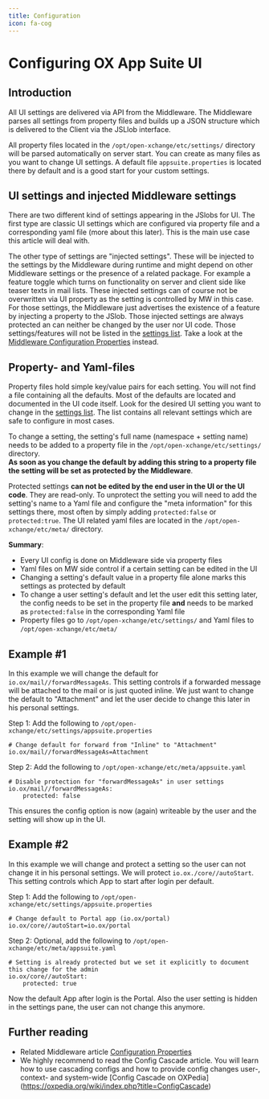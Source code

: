 ```yaml
---
title: Configuration
icon: fa-cog
---
```


# Configuring OX App Suite UI

## Introduction

All UI settings are delivered via API from the Middleware. The Middleware parses all settings from property files and builds up a JSON structure which is delivered to the Client via the JSLlob interface.

All property files located in the `/opt/open-xchange/etc/settings/` directory will be parsed automatically on server start. You can create as many files as you want to change UI settings. A default file `appsuite.properties` is located there by default and is a good start for your custom settings.

## UI settings and injected Middleware settings

There are two different kind of settings appearing in the JSlobs for UI. The first type are classic UI settings which are configured via property file and a corresponding yaml file (more about this later). This is the main use case this article will deal with.

The other type of settings are "injected settings". These will be injected to the settings by the Middleware during runtime and might depend on other Middleware settings or the presence of a related package. For example a feature toggle which turns on functionality on server and client side like teaser texts in mail lists. These injected settings can of course not be overwritten via UI property as the setting is controlled by MW in this case. For those settings, the Middleware just advertises the existence of a feature by injecting a property to the JSlob. Those injected settings are always protected an can neither be changed by the user nor UI code. Those settings/features will not be listed in the [settings list](./configuration/settings-list-of.html). Take a look at the [Middleware Configuration Properties](https://documentation.open-xchange.com/latest/middleware/configuration/properties.html) instead.


## Property- and Yaml-files

Property files hold simple key/value pairs for each setting. You will not find a file containing all the defaults. Most of the defaults are located and documented in the UI code itself. Look for the desired UI setting you want to change in the [settings list](./configuration/settings-list-of.html). The list contains all relevant settings which are safe to configure in most cases.

To change a setting, the setting's full name (namespace + setting name) needs to be added to a property file in the `/opt/open-xchange/etc/settings/` directory.<br>
**As soon as you change the default by adding this string to a property file the setting will be set as protected by the Middleware**.

Protected settings **can not be edited by the end user in the UI or the UI code**. They are read-only. To unprotect the setting you will need to add the setting's name to a Yaml file and configure the "meta information" for this settings there, most often by simply adding `protected:false` or `protected:true`. The UI related yaml files are located in the `/opt/open-xchange/etc/meta/` directory.

**Summary**:

 * Every UI config is done on Middleware side via property files
 * Yaml files on MW side control if a certain setting can be edited in the UI
 * Changing a setting's default value in a property file alone marks this settings as protected by default
 * To change a user setting's default and let the user edit this setting later, the config needs to be set in the property file **and** needs to be marked as `protected:false` in the corresponding Yaml file
 * Property files go to `/opt/open-xchange/etc/settings/` and Yaml files to `/opt/open-xchange/etc/meta/`


## Example #1

In this example we will change the default for `io.ox/mail//forwardMessageAs`. This setting
controls if a forwarded message will be attached to the mail or is just quoted inline. We just
want to change the default to "Attachment" and let the user decide to change this later in his personal settings.

Step 1: Add the following to `/opt/open-xchange/etc/settings/appsuite.properties`

```
# Change default for forward from "Inline" to "Attachment"
io.ox/mail//forwardMessageAs=Attachment
```
Step 2: Add the following to `/opt/open-xchange/etc/meta/appsuite.yaml`

```
# Disable protection for "forwardMessageAs" in user settings
io.ox/mail//forwardMessageAs:
    protected: false
```

This ensures the config option is now (again) writeable by the user and the setting will show up in the UI.

## Example #2

In this example we will change and protect a setting so the user can not change it in
his personal settings. We will protect `io.ox./core//autoStart`. This setting controls
which App to start after login per default.

Step 1: Add the following to `/opt/open-xchange/etc/settings/appsuite.properties`

```
# Change default to Portal app (io.ox/portal)
io.ox/core//autoStart=io.ox/portal
```
Step 2: Optional, add the following to `/opt/open-xchange/etc/meta/appsuite.yaml`

```
# Setting is already protected but we set it explicitly to document this change for the admin
io.ox/core//autoStart:
    protected: true
```
Now the default App after login is the Portal. Also the user setting is hidden in the
settings pane, the user can not change this anymore.

## Further reading

 * Related Middleware article [Configuration Properties](https://documentation.open-xchange.com/components/middleware/config/7.10.3/)
 * We highly recommend to read the Config Cascade article. You will learn how to use cascading configs and how to provide config changes user-, context- and system-wide [Config Cascade on OXPedia] (https://oxpedia.org/wiki/index.php?title=ConfigCascade)

